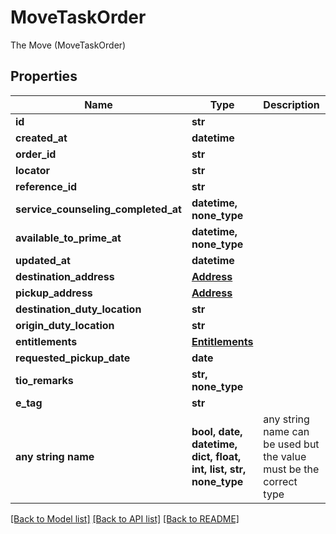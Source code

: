 # MoveTaskOrder

The Move (MoveTaskOrder)

## Properties
Name | Type | Description | Notes
------------ | ------------- | ------------- | -------------
**id** | **str** |  | [optional] 
**created_at** | **datetime** |  | [optional] 
**order_id** | **str** |  | [optional] 
**locator** | **str** |  | [optional] 
**reference_id** | **str** |  | [optional] 
**service_counseling_completed_at** | **datetime, none_type** |  | [optional] 
**available_to_prime_at** | **datetime, none_type** |  | [optional] 
**updated_at** | **datetime** |  | [optional] 
**destination_address** | [**Address**](Address.md) |  | [optional] 
**pickup_address** | [**Address**](Address.md) |  | [optional] 
**destination_duty_location** | **str** |  | [optional] 
**origin_duty_location** | **str** |  | [optional] 
**entitlements** | [**Entitlements**](Entitlements.md) |  | [optional] 
**requested_pickup_date** | **date** |  | [optional] 
**tio_remarks** | **str, none_type** |  | [optional] 
**e_tag** | **str** |  | [optional] 
**any string name** | **bool, date, datetime, dict, float, int, list, str, none_type** | any string name can be used but the value must be the correct type | [optional]

[[Back to Model list]](../README.md#documentation-for-models) [[Back to API list]](../README.md#documentation-for-api-endpoints) [[Back to README]](../README.md)


